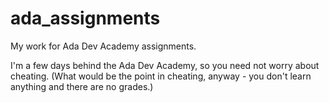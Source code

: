 ada_assignments
===============

My work for Ada Dev Academy assignments.

I'm a few days behind the Ada Dev Academy, so you need not worry about cheating. (What would be the point in cheating, anyway - you don't learn anything and there are no grades.)
